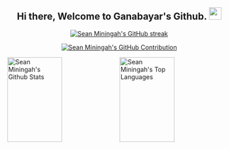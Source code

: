 
<h2 align="center">
  Hi there, Welcome to Ganabayar's Github.
  <img src="https://media.giphy.com/media/hvRJCLFzcasrR4ia7z/giphy.gif" width="28">
</h2>


<!---
<p align="center">
  <a href="https://github.com/alsiam"><img src="https://readme-typing-svg.herokuapp.com/?lines=Software%20Engineer;Python;Golang;Machine%20Learning%20Engineer;2%2B%20years%20of%20coding%20experience;Always%20learning%20new%20things&center=true&width=380&height=45"></a>
</p>



[![wakatime](https://wakatime.com/badge/user/917ce416-d6b6-4bf7-b89f-02fee9fd09c4.svg)](https://wakatime.com/@917ce416-d6b6-4bf7-b89f-02fee9fd09c4)
-->
<!--
<p align="center">
 <a href="https://www.kaggle.com/seanminingah" target="blank">
  <img src="https://img.shields.io/badge/Kaggle-DC143C?style=for-the-badge&logo=kaggle&logoColor=white" alt="kaggle" />
 </a>
 <a href="https://www.linkedin.com/in/sean-miningah-876418163/" target="_blank">
  <img src="https://img.shields.io/badge/LinkedIn-0077B5?style=for-the-badge&logo=linkedin&logoColor=white" alt="alsiam"/>
 </a>
 <a href="https://dev.to/alsiam" target="_blank">
  <img src="https://img.shields.io/badge/dev.to-0A0A0A?style=for-the-badge&logo=dev.to&logoColor=white" alt="alsiam" />
 </a>
 <a href=https://twitter.com/SeanMiningah" target="_blank">
  <img src="https://img.shields.io/badge/Twitter-1DA1F2?style=for-the-badge&logo=twitter&logoColor=white" />
 </a>
 <a href="https://instagram.com/alsiam.dev" target="_blank">
  <img src="https://img.shields.io/badge/Instagram-fe4164?style=for-the-badge&logo=instagram&logoColor=white" alt="alsiam" />
 </a> 
 <a href="https://facebook.com/alsiam.dev" target="_blank">
  <img src="https://img.shields.io/badge/Facebook-20BEFF?&style=for-the-badge&logo=facebook&logoColor=white" alt="alsiam"  />
  </a>
</p>
<br />
-->                                                                                                                   
<!---
// ![Javascript](https://img.shields.io/badge/Javascript-F0DB4F?style=for-the-badge&labelColor=black&logo=javascript&logoColor=F0DB4F)
// ![React Native](https://img.shields.io/badge/React_Native-20232A?style=for-the-badge&logo=react&logoColor=61DAFB)
![HTML](https://img.shields.io/badge/HTML5-E34F26?style=for-the-badge&logo=html5&logoColor=white)
![Pandas](https://img.shields.io/badge/Pandas-0170FE?style=for-the-badge&logo=pandas&logoColor=white)
![Tailwind](https://img.shields.io/badge/Tailwind_CSS-092749?style=for-the-badge&logo=tailwindcss&logoColor=06B6D4&labelColor=000000)
![Pytorch](https://img.shields.io/badge/Pytorch-563D7C?style=for-the-badge&logo=pytorch&logoColor=white)
![JupyterNotebook](https://img.shields.io/badge/Jupyter-Notebook-2E7EEA?style=for-the-badge&logo=jupyter-notebook&logoColor=white)
![Markdown](https://img.shields.io/badge/Markdown-000000?style=for-the-badge&logo=markdown&logoColor=white)
![Python](https://img.shields.io/badge/Python-593D88?style=for-the-badge&logo=python&logoColor=white)
![Scikit-learn](https://img.shields.io/badge/Scikit_learn-FF4154?style=for-the-badge&logo=scikit-learn%20query&logoColor=white)
![VSCode](https://img.shields.io/badge/Visual_Studio-0078d7?style=for-the-badge&logo=visual%20studio&logoColor=white)
![Git](https://img.shields.io/badge/Git-F05032?style=for-the-badge&logo=git&logoColor=white)
// ![R](https://img.shields.io/badge/R-F05032?style=for-the-badge&logo=R&logoColor=white)                                                          
-->                                                                                                                                                

<p align="center">
  <a href="https://github.com/sean-miningah">
    <img src="https://github-readme-streak-stats.herokuapp.com/?user=egoloprum&theme=radical&border=7F3FBF&background=0D1117" alt="Sean Miningah's GitHub streak"/>
  </a>
</p>

<p align="center">
  <a href="https://github.com/Sean-Miningah">
    <img src="https://github-profile-summary-cards.vercel.app/api/cards/profile-details?username=egoloprum&theme=radical" alt="Sean Miningah's GitHub Contribution"/>
  </a>
</p>  

<a> 
    <a href="https://github.com/egoloprum"><img alt="Sean Miningah's Github Stats" src="https://denvercoder1-github-readme-stats.vercel.app/api?username=egoloprum&show_icons=true&count_private=true&theme=react&border_color=7F3FBF&bg_color=0D1117&title_color=F85D7F&icon_color=F8D866" height="192px" width="49.5%"/></a>
  <a href="https://github.com/egoloprum"><img alt="Sean Miningah's Top Languages" src="https://denvercoder1-github-readme-stats.vercel.app/api/top-langs/?username=egoloprum&langs_count=8&layout=compact&theme=react&border_color=7F3FBF&bg_color=0D1117&title_color=F85D7F&icon_color=F8D866" height="192px" width="49.5%"/></a>
  <br/>
</a>
